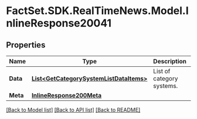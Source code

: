 # FactSet.SDK.RealTimeNews.Model.InlineResponse20041

## Properties

Name | Type | Description | Notes
------------ | ------------- | ------------- | -------------
**Data** | [**List&lt;GetCategorySystemListDataItems&gt;**](GetCategorySystemListDataItems.md) | List of category systems. | [optional] 
**Meta** | [**InlineResponse200Meta**](InlineResponse200Meta.md) |  | [optional] 

[[Back to Model list]](../README.md#documentation-for-models) [[Back to API list]](../README.md#documentation-for-api-endpoints) [[Back to README]](../README.md)

